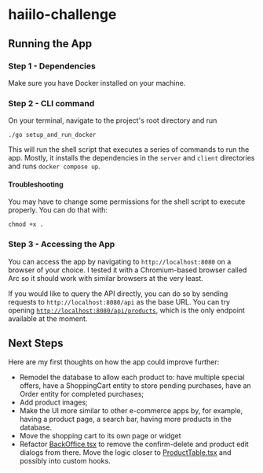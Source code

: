 # haiilo-challenge

## Running the App

### Step 1 - Dependencies

Make sure you have Docker installed on your machine.

### Step 2 - CLI command

On your terminal, navigate to the project's root directory and run

    ./go setup_and_run_docker

This will run the shell script that executes a series of commands to run the app. Mostly, it installs the dependencies in the `server` and `client` directories and runs `docker compose up`.

#### Troubleshooting

You may have to change some permissions for the shell script to execute properly. You can do that with:

    chmod +x .

### Step 3 - Accessing the App

You can access the app by navigating to `http://localhost:8080` on a browser of your choice. I tested it with a Chromium-based browser called Arc so it should work with similar browsers at the very least.

If you would like to query the API directly, you can do so by sending requests to `http://localhost:8080/api` as the base URL. You can try opening [`http://localhost:8080/api/products`](`http://localhost:8080/api/products`), which is the only endpoint available at the moment.

## Next Steps

Here are my first thoughts on how the app could improve further:

- Remodel the database to allow each product to: have multiple special offers, have a ShoppingCart entity to store pending purchases, have an Order entity for completed purchases;
- Add product images;
- Make the UI more similar to other e-commerce apps by, for example, having a product page, a search bar, having more products in the database.
- Move the shopping cart to its own page or widget
- Refactor [BackOffice.tsx](/client/src/components/back-office/BackOffice.tsx) to remove the confirm-delete and product edit dialogs from there. Move the logic closer to [ProductTable.tsx](/client/src/components/back-office/ProductTable.tsx) and possibly into custom hooks.